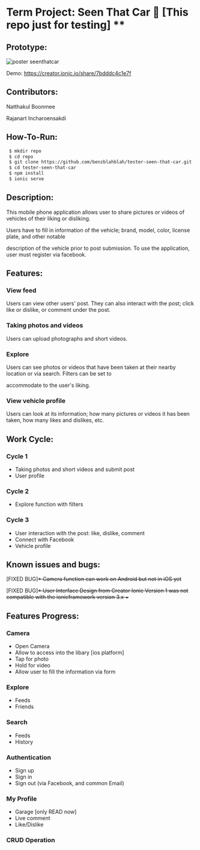 
# Term Project: Seen That Car :car: [This repo just for testing] **
## Prototype:
![poster seenthatcar](https://user-images.githubusercontent.com/14333602/30981615-219bf4b6-a4af-11e7-9967-52ca4f2fb92b.png)

Demo: https://creator.ionic.io/share/7bdddc4c1e7f

## Contributors:
 Natthakul Boonmee
 
 Rajanart Incharoensakdi


## How-To-Run:

```bash
 $ mkdir repo
 $ cd repo
 $ git clone https://github.com/benzblahblah/tester-seen-that-car.git
 $ cd tester-seen-that-car
 $ npm install
 $ ionic serve
```

## Description:
This mobile phone application allows user to share pictures or videos of vehicles of their liking or disliking.

Users have to fill in information of the vehicle; brand, model, color, license plate, and other notable 

description of the vehicle prior to post submission. To use the application, user must register via facebook.

## Features:
### View feed

  Users can view other users' post. They can also interact with the post; click like or dislike, or comment under the post.

### Taking photos and videos

  Users can upload photographs and short videos.

### Explore

  Users can see photos or videos that have been taken at their nearby location or via search. Filters can be set to 
  
  accommodate to the user's liking.

### View vehicle profile 

  Users can look at its information; how many pictures or videos it has been taken, how many likes and dislikes, etc.

## Work Cycle:

  ### Cycle 1
  
  * Taking photos and short videos and submit post
  * User profile
  
  ### Cycle 2
  
  * Explore function with filters
  
  ### Cycle 3
  
  * User interaction with the post: like, dislike, comment
  * Connect with Facebook
  * Vehicle profile


## Known issues and bugs:
[FIXED BUG]~~* Camera function can work on Android but not in iOS yet~~

[FIXED BUG]~~* User Interface Design from Creator Ionic Version 1 was not compatible with the ionicframework version 3.x +~~

## Features Progress:
### Camera
 * Open Camera
 * Allow to access into the libary [ios platform]
 * Tap for photo
 * Hold for video
 * Allow user to fill the information via form
 ### Explore
 * Feeds
 * Friends
 ### Search
 * Feeds
 * History
 ### Authentication
 * Sign up
 * Sign in
 * Sign out
  (via Facebook, and common Email)
 ### My Profile
 * Garage [only READ now]
 * Live comment
 * Like/Dislike
 ### CRUD Operation
